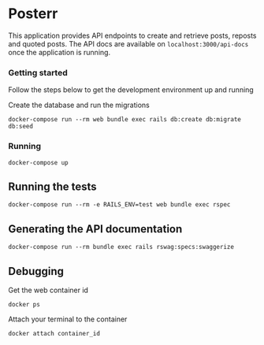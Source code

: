 # Posterr

This application provides API endpoints to create and retrieve posts, reposts and quoted posts. 
The API docs are available on `localhost:3000/api-docs` once the application is running.

### Getting started

Follow the steps below to get the development environment up and running

Create the database and run the migrations

```
docker-compose run --rm web bundle exec rails db:create db:migrate db:seed
```

### Running
```
docker-compose up
```

## Running the tests
```
docker-compose run --rm -e RAILS_ENV=test web bundle exec rspec
```

## Generating the API documentation
```
docker-compose run --rm bundle exec rails rswag:specs:swaggerize
```

## Debugging

Get the web container id

```
docker ps
```

Attach your terminal to the container

```
docker attach container_id
```
